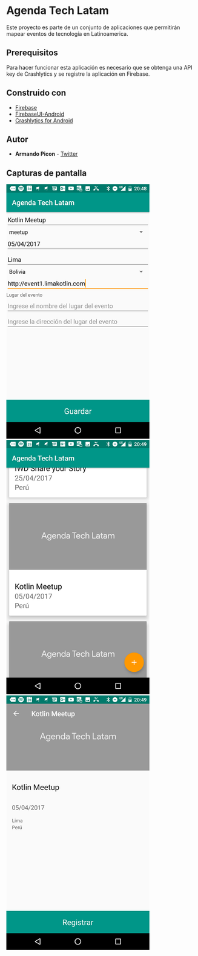 # Agenda Tech Latam

Este proyecto es parte de un conjunto de aplicaciones que permitirán mapear eventos de tecnología en Latinoamerica.

## Prerequisitos

Para hacer funcionar esta aplicación es necesario que se obtenga una API key de Crashlytics y se registre la aplicación en Firebase.

## Construido con

* [Firebase](http://firebase.google.com)
* [FirebaseUI-Android](https://github.com/firebase/FirebaseUI-Android)
* [Crashlytics for Android](https://fabric.io/kits/android/crashlytics)

## Autor

* **Armando Picon** - [Twitter](https://twitter.com/@devpicon)

## Capturas de pantalla

![Screenshot 1](https://github.com/DevPicon/kotlin-agenda-tech-latam/blob/master/screenshots/device-2017-03-15-204841.png)
![Screenshot 2](https://github.com/DevPicon/kotlin-agenda-tech-latam/blob/master/screenshots/device-2017-03-15-204918.png)
![Screenshot 3](https://github.com/DevPicon/kotlin-agenda-tech-latam/blob/master/screenshots/device-2017-03-15-204933.png)